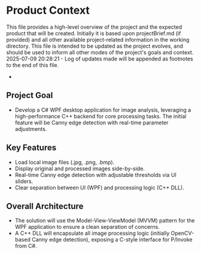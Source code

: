 # Product Context

This file provides a high-level overview of the project and the expected product that will be created. Initially it is based upon projectBrief.md (if provided) and all other available project-related information in the working directory. This file is intended to be updated as the project evolves, and should be used to inform all other modes of the project's goals and context.
2025-07-09 20:28:21 - Log of updates made will be appended as footnotes to the end of this file.

*

## Project Goal

*   Develop a C# WPF desktop application for image analysis, leveraging a high-performance C++ backend for core processing tasks. The initial feature will be Canny edge detection with real-time parameter adjustments.

## Key Features

*   Load local image files (.jpg, .png, .bmp).
*   Display original and processed images side-by-side.
*   Real-time Canny edge detection with adjustable thresholds via UI sliders.
*   Clear separation between UI (WPF) and processing logic (C++ DLL).

## Overall Architecture

*   The solution will use the Model-View-ViewModel (MVVM) pattern for the WPF application to ensure a clean separation of concerns.
*   A C++ DLL will encapsulate all image processing logic (initially OpenCV-based Canny edge detection), exposing a C-style interface for P/Invoke from C#.